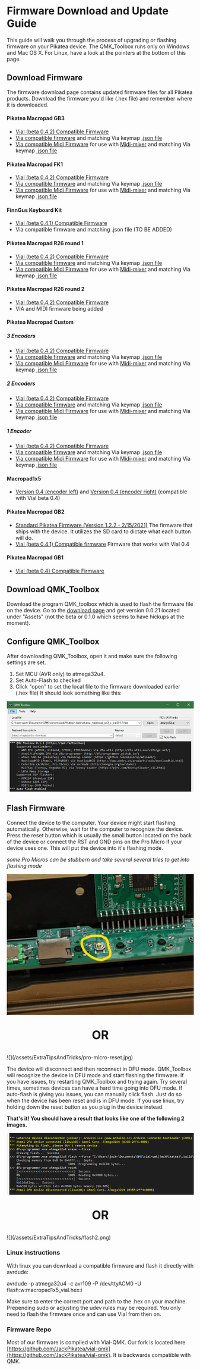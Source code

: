 # Firmware Download and Update Guide
This guide will walk you through the process of upgrading or flashing firmware on your Pikatea device. The QMK_Toolbox runs only on Windows and Mac OS X. For Linux, have a look at the pointers at the bottom of this page.

<!-- TODO video guide on flashing your device -->

## Download Firmware
The firmware download page contains updated firmware files for all Pikatea products. Download the firmware you'd like (.hex file) and remember where it is downloaded.

#### Pikatea Macropad GB3
- [Vial (beta 0.4.2) Compatible Firmware](https://www.mediafire.com/file/qp7iv42ndt82j77/pikatea_macropad_gb3_c_vial%25280.4.2%2529.hex/file)
- [Via compatible firmware](https://www.mediafire.com/file/w3eq5uyhw1z9a55/pikatea_pikatea_macropad_gb3_via.hex/file) and matching Via keymap [.json file](https://www.mediafire.com/file/dynezbd0hl76s46/gb3via.json/file)
- [Via compatible Midi Firmware](https://www.mediafire.com/file/ky7gorzadk9vgjw/pikatea_pikatea_macropad_gb3_midi.hex/file) for use with [Midi-mixer](https://www.midi-mixer.com/) and matching Via keymap [.json file](https://www.mediafire.com/file/dynezbd0hl76s46/gb3via.json/file)

#### Pikatea Macropad FK1
- [Vial (beta 0.4.2) Compatible Firmware](https://www.mediafire.com/file/k3an8jcda7b9u1p/pikatea_macropad_fk1_b_vial%25280.4.1%2529.hex/file)
- [Via compatible firmware](https://www.mediafire.com/file/8p503n4ccsd9ktf/pikatea_pikatea_macropad_fk1_via.hex/file) and matching Via keymap [.json file](https://www.mediafire.com/file/wjmfuljjswm08ru/fk1via.json/file)
- [Via compatible Midi Firmware](https://www.mediafire.com/file/h5arxiksxeah9ki/pikatea_pikatea_macropad_fk1_midi.hex/file) for use with [Midi-mixer](https://www.midi-mixer.com/) and matching Via keymap [.json file](https://www.mediafire.com/file/wjmfuljjswm08ru/fk1via.json/file)

#### FinnGus Keyboard Kit
- [Vial (beta 0.4.1) Compatible Firmware](https://www.mediafire.com/file/glirj4nxkplk4p2/pikatea_finn_gus_via%25280.4%2529.hex/file)
- Via compatible firmware and matching .json file (TO BE ADDED)

#### Pikatea Macropad R26 round 1
- [Vial (beta 0.4.2) Compatible Firmware](https://www.mediafire.com/file/6a12z4t1fccxczm/pikatea_pikatea_macropad_r26_kit_a_vial%25280.4.2%2529.hex/file)
- [Via compatible firmware](https://www.mediafire.com/file/ww77r84p4b2wmfa/pikatea_pikatea_macropad_r26_via.hex/file) and matching Via keymap [.json file](https://www.mediafire.com/file/un5pd2espkymt6y/r26via.json/file)
- [Via compatible Midi Firmware](https://www.mediafire.com/file/igfm2b38lyr88ey/pikatea_pikatea_macropad_r26_midi.hex/file) for use with [Midi-mixer](https://www.midi-mixer.com/) and matching Via keymap [.json file](https://www.mediafire.com/file/un5pd2espkymt6y/r26via.json/file)

#### Pikatea Macropad R26 round 2
- [Vial (beta 0.4.2) Compatible Firmware](https://www.mediafire.com/file/0c33t4x21htjjcv/pikatea_pikatea_macropad_r26_%2528round_2%2529_kit_vial.hex/file)
- VIA and MIDI firmware being added
<!-- - [Via compatible firmware](https://www.mediafire.com/file/ww77r84p4b2wmfa/pikatea_pikatea_macropad_r26_via.hex/file) and matching Via keymap [.json file](https://www.mediafire.com/file/un5pd2espkymt6y/r26via.json/file)
- [Via compatible Midi Firmware](https://www.mediafire.com/file/igfm2b38lyr88ey/pikatea_pikatea_macropad_r26_midi.hex/file) for use with [Midi-mixer](https://www.midi-mixer.com/) and matching Via keymap [.json file](https://www.mediafire.com/file/un5pd2espkymt6y/r26via.json/file) -->

#### Pikatea Macropad Custom
##### 3 Encoders
- [Vial (beta 0.4.2) Compatible Firmware](https://www.mediafire.com/file/72frgl4di1ct079/pikatea_pikatea_macropad_custom_3_encoder_vial%25280.5.2%2529.hex/file)
- [Via compatible firmware](https://www.mediafire.com/file/yupq52dz8q5hfbk/pikatea_pikatea_macropad_custom_3_encoder_via.hex/file) and matching Via keymap [.json file](https://www.mediafire.com/file/sdr819r3oeii2c4/custom3via.json/file)
- [Via compatible Midi Firmware](https://www.mediafire.com/file/k05w6y3cqklm0ci/pikatea_pikatea_macropad_custom_3_encoder_midi.hex/file) for use with [Midi-mixer](https://www.midi-mixer.com/) and matching Via keymap [.json file](https://www.mediafire.com/file/sdr819r3oeii2c4/custom3via.json/file)
##### 2 Encoders
- [Vial (beta 0.4.2) Compatible Firmware](https://www.mediafire.com/file/cheqafy0epmetqc/pikatea_pikatea_macropad_custom_2_encoder_vial%25280.5.2%2529.hex/file)
- [Via compatible firmware]() and matching Via keymap [.json file]()
- [Via compatible Midi Firmware]() for use with [Midi-mixer](https://www.midi-mixer.com/) and matching Via keymap [.json file]()
##### 1 Encoder
- [Vial (beta 0.4.2) Compatible Firmware](https://www.mediafire.com/file/7b1uc6m04bxyk81/pikatea_pikatea_macropad_custom_1_encoder_vial%25280.5.2%2529.hex/file)
- [Via compatible firmware]() and matching Via keymap [.json file]()
- [Via compatible Midi Firmware]() for use with [Midi-mixer](https://www.midi-mixer.com/) and matching Via keymap [.json file]()

#### Macropad1x5
- [Version 0.4 (encoder left)](https://www.mediafire.com/file/jdh4rx5e19usfcq/macropad1x5_rev1_vial%25280.4%2529.hex/file) and [Version 0.4 (encoder right)](https://www.mediafire.com/file/b9mnj5y3pgnff4z/macropad1x5_rev1_vial%25280.4%2529_flipped.hex/file) (compatible with Vial beta 0.4)

#### Pikatea Macropad GB2
- [Standard Pikatea Firmware (Version 1.2.2 - 2/15/2021)](https://www.mediafire.com/file/ixdowfvxu5u9arz/Pikatea_Macropad_GB2_1.2.2b.hex/file) The firmware that ships with the device. It utilizes the SD card to dictate what each button will do.
- [Vial (beta 0.4.1) Compatible firmware](https://www.mediafire.com/file/7jfv6a17mhp7sou/pikatea_macropad_gb2_b_vial%25280.4.1%2529.hex/file) Firmware that works with Vial 0.4

#### Pikatea Macropad GB1
- [Vial (beta 0.4) Compatible Firmware](https://www.mediafire.com/file/gtfzovxh4sm5yal/pikatea_pikatea_macropad_gb1_via%25280.4%2529.hex/file)

## Download QMK_Toolbox
Download the program QMK_toolbox which is used to flash the firmware file on the device. Go to the [download page](https://github.com/qmk/qmk_toolbox/releases) and get version 0.0.21 located under "Assets" (not the beta or 0.1.0 which seems to have hickups at the moment). 

## Configure QMK_Toolbox
After downloading QMK_Toolbox, open it and make sure the following settings are set.
1. Set MCU (AVR only) to atmega32u4. 
2. Set Auto-Flash to checked
3. Click "open" to set the local file to the firmware downloaded earlier (.hex file)
It should look something like this:

![](/assets/ExtraTipsAndTricks/qmk_toolbox.png)

## Flash Firmware
Connect the device to the computer. Your device might start flashing automatically. Otherwise, wait for the computer to recognize the device. Press the reset button which is usually the small button located on the back of the device or connect the RST and GND pins on the Pro Micro if your device uses one. This will put the device into it's flashing mode.

*some Pro Micros can be stubbern and take several several tries to get into flashing mode*

![](/assets/ExtraTipsAndTricks/gb3_reset.webp)
<p style="font-size: 2rem; font-weight: bold; text-align: center;">OR</p>
![](/assets/ExtraTipsAndTricks/pro-micro-reset.jpg)


The device will disconnect and then reconnect in DFU mode. QMK_Toolbox will recognize the device in DFU mode and start flashing the firmware. If you have issues, try restarting QMK_Toolbox and trying again. Try several times, sometimes devices can have a hard time going into DFU mode. If auto-flash is giving you issues, you can manually click flash. Just do so when the device has been reset and is in DFU mode. If you use linux, try holding down the reset button as you plug in the device instead.

**That's it! You should have a result that looks like one of the following 2 images.**

![](/assets/ExtraTipsAndTricks/flash1.png)
<p style="font-size: 2rem; font-weight: bold; text-align: center;">OR</p>
![](/assets/ExtraTipsAndTricks/flash2.png)


### Linux instructions
With linux you can download a compatible firmware and flash it directly with avrdude: 

avrdude -p atmega32u4 -c avr109 -P /dev/ttyACM0 -U flash:w:macropad1x5_vial.hex:i

Make sure to enter the correct port and path to the .hex on your machine. Prepending sudo or adjusting the udev rules may be required. You only need to flash the firmware once and can use Vial from then on.

### Firmware Repo
Most of our firmware is compiled with Vial-QMK. Our fork is located here [https://github.com/JackPikatea/vial-qmk](https://github.com/JackPikatea/vial-qmk). It is backwards compatible with QMK.

<Footer/>
